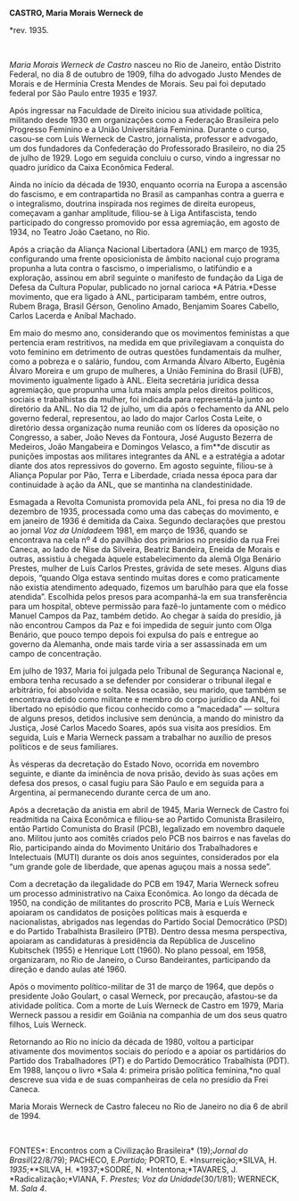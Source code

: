 **CASTRO, Maria Morais Werneck de**

\*rev. 1935.

 

*Maria Morais Werneck de Castro* nasceu no Rio de Janeiro, então
Distrito Federal, no dia 8 de outubro de 1909, filha do advogado Justo
Mendes de Morais e de Hermínia Cresta Mendes de Morais. Seu pai foi
deputado federal por São Paulo entre 1935 e 1937.

Após ingressar na Faculdade de Direito iniciou sua atividade política,
militando desde 1930 em organizações como a Federação Brasileira pelo
Progresso Feminino e a União Universitária Feminina. Durante o curso,
casou-se com Luís Werneck de Castro, jornalista, professor e advogado,
um dos fundadores da Confederação do Professorado Brasileiro, no dia 25
de julho de 1929. Logo em seguida concluiu o curso, vindo a ingressar no
quadro jurídico da Caixa Econômica Federal.

Ainda no início da década de 1930, enquanto ocorria na Europa a ascensão
do fascismo, e em contrapartida no Brasil as campanhas contra a guerra e
o integralismo, doutrina inspirada nos regimes de direita europeus,
começavam a ganhar amplitude, filiou-se à Liga Antifascista, tendo
participado do congresso promovido por essa agremiação, em agosto de
1934, no Teatro João Caetano, no Rio.

Após a criação da Aliança Nacional Libertadora (ANL) em março de 1935,
configurando uma frente oposicionista de âmbito nacional cujo programa
propunha a luta contra o fascismo, o imperialismo, o latifúndio e a
exploração, assinou em abril seguinte o manifesto de fundação da Liga de
Defesa da Cultura Popular, publicado no jornal carioca *A Pátria.*Desse
movimento, que era ligado à ANL, participaram também, entre outros,
Rubem Braga, Brasil Gérson, Genolino Amado, Benjamim Soares Cabello,
Carlos Lacerda e Aníbal Machado.

Em maio do mesmo ano, considerando que os movimentos feministas a que
pertencia eram restritivos, na medida em que privilegiavam a conquista
do voto feminino em detrimento de outras questões fundamentais da
mulher, como a pobreza e o salário, fundou, com Armanda Álvaro Alberto,
Eugênia Álvaro Moreira e um grupo de mulheres, a União Feminina do
Brasil (UFB), movimento igualmente ligado à ANL. Eleita secretária
jurídica dessa agremiação, que propunha uma luta mais ampla pelos
direitos políticos, sociais e trabalhistas da mulher, foi indicada para
representá-la junto ao diretório da ANL. No dia 12 de julho, um dia após
o fechamento da ANL pelo governo federal, representou, ao lado do major
Carlos Costa Leite, o diretório dessa organização numa reunião com os
líderes da oposição no Congresso, a saber, João Neves da Fontoura, José
Augusto Bezerra de Medeiros, João Mangabeira e Domingos Velasco, a
fim**de discutir as punições impostas aos militares integrantes da ANL e
a estratégia a adotar diante dos atos repressivos do governo. Em agosto
seguinte, filiou-se à Aliança Popular por Pão, Terra e Liberdade, criada
nessa época para dar continuidade à ação da ANL, que se mantinha na
clandestinidade.

Esmagada a Revolta Comunista promovida pela ANL, foi presa no dia 19 de
dezembro de 1935, processada como uma das cabeças do movimento, e em
janeiro de 1936 é demitida da Caixa. Segundo declarações que prestou ao
jornal *Voz da Unidade*em 1981, em março de 1936, quando se encontrava
na cela nº 4 do pavilhão dos primários no presídio da rua Frei Caneca,
ao lado de Nise da Silveira, Beatriz Bandeira, Eneida de Morais e
outras, assistiu à chegada àquele estabelecimento da alemã Olga Benário
Prestes, mulher de Luís Carlos Prestes, grávida de sete meses. Alguns
dias depois, “quando Olga estava sentindo muitas dores e como
praticamente não existia atendimento adequado, fizemos um barulhão para
que ela fosse atendida”. Escolhida pelos presos para acompanhá-la em sua
transferência para um hospital, obteve permissão para fazê-lo juntamente
com o médico Manuel Campos da Paz, também detido. Ao chegar à saída do
presídio, já não encontrou Campos da Paz e foi impedida de seguir junto
com Olga Benário, que pouco tempo depois foi expulsa do país e entregue
ao governo da Alemanha, onde mais tarde viria a ser assassinada em um
campo de concentração.

Em julho de 1937, Maria foi julgada pelo Tribunal de Segurança Nacional
e, embora tenha recusado a se defender por considerar o tribunal ilegal
e arbitrário, foi absolvida e solta. Nessa ocasião, seu marido, que
também se encontrava detido como militante e membro do corpo jurídico da
ANL, foi libertado no episódio que ficou conhecido como a “macedada” —
soltura de alguns presos, detidos inclusive sem denúncia, a mando do
ministro da Justiça, José Carlos Macedo Soares, após sua visita aos
presídios. Em seguida, Luís e Maria Werneck passam a trabalhar no
auxílio de presos políticos e de seus familiares.

Às vésperas da decretação do Estado Novo, ocorrida em novembro seguinte,
e diante da iminência de nova prisão, devido às suas ações em defesa dos
presos, o casal fugiu para São Paulo e em seguida para a Argentina, aí
permanecendo durante cerca de um ano.

Após a decretação da anistia em abril de 1945, Maria Werneck de Castro
foi readmitida na Caixa Econômica e filiou-se ao Partido Comunista
Brasileiro, então Partido Comunista do Brasil (PCB), legalizado em
novembro daquele ano. Militou junto aos comitês criados pelo PCB nos
bairros e nas favelas do Rio, participando ainda do Movimento Unitário
dos Trabalhadores e Intelectuais (MUTI) durante os dois anos seguintes,
considerados por ela “um grande gole de liberdade, que apenas aguçou
mais a nossa sede”.

Com a decretação da ilegalidade do PCB em 1947, Maria Werneck sofreu um
processo administrativo na Caixa Econômica. Ao longo da década de 1950,
na condição de militantes do proscrito PCB, Maria e Luís Werneck
apoiaram os candidatos de posições políticas mais à esquerda e
nacionalistas, abrigados nas legendas do Partido Social Democrático
(PSD) e do Partido Trabalhista Brasileiro (PTB). Dentro dessa mesma
perspectiva, apoiaram as candidaturas à presidência da República de
Juscelino Kubitschek (1955) e Henrique Lott (1960). No plano pessoal, em
1958, organizaram, no Rio de Janeiro, o Curso Bandeirantes, participando
da direção e dando aulas até 1960.

Após o movimento político-militar de 31 de março de 1964, que depôs o
presidente João Goulart, o casal Werneck, por precaução, afastou-se da
atividade política. Com a morte de Luís Werneck de Castro em 1979, Maria
Werneck passou a residir em Goiânia na companhia de um dos seus quatro
filhos, Luís Werneck.

Retornando ao Rio no início da década de 1980, voltou a participar
ativamente dos movimentos sociais do período e a apoiar os partidários
do Partido dos Trabalhadores (PT) e do Partido Democrático Trabalhista
(PDT). Em 1988, lançou o livro *Sala 4: primeira prisão política
feminina,*no qual descreve sua vida e de suas companheiras de cela no
presídio da Frei Caneca.

Maria Morais Werneck de Castro faleceu no Rio de Janeiro no dia 6 de
abril de 1994.

 

FONTES*: Encontros com a Civilização Brasileira* (19);*Jornal do
Brasil*(22/8/79); PACHECO, E.*Partido;* PORTO, E. *Insurreição;*SILVA,
H. *1935*;**SILVA, H. *1937;*SODRÉ, N. *Intentona;*TAVARES, J.
*Radicalização;*VIANA, F. *Prestes;* *Voz da* *Unidade*(30/1/81);
WERNECK, M. *Sala 4*.

 
